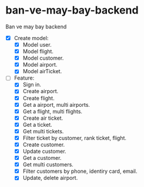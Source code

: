 # ban-ve-may-bay-backend
Ban ve may bay backend
* [x] Create model:
  * [x] Model user.
  * [x] Model flight.
  * [x] Model customer.
  * [x] Model airport.
  * [x] Model airTicket.

* [ ] Feature:
  * [x] Sign in.
  * [x] Create airport.
  * [x] Create flight.
  * [x] Get a airport, multi airports.
  * [x] Get a flight, multi flights. 
  * [x] Create air ticket.
  * [x] Get a ticket.
  * [x] Get multi tickets.
  * [x] Filter ticket by customer, rank ticket, flight.
  * [x] Create customer.
  * [x] Update customer.
  * [x] Get a customer.
  * [x] Get multi customers.
  * [x] Filter customers by phone, identiry card, email.
  * [x] Update, delete airport.